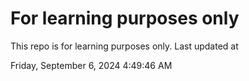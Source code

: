 # For learning purposes only
This repo is for learning purposes only.
Last updated at

Friday, September 6, 2024 4:49:46 AM

